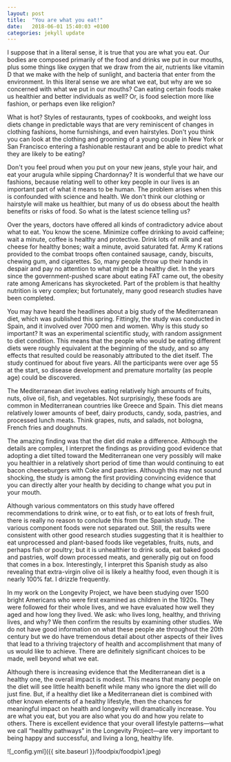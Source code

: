 ```yaml
---
layout: post
title:  "You are what you eat!"
date:   2018-06-01 15:40:03 +0100
categories: jekyll update
---
```


I suppose that in a literal sense, it is true that you are what you eat. Our bodies are composed primarily of the food and drinks we put in our mouths, plus some things like oxygen that we draw from the air, nutrients like vitamin D that we make with the help of sunlight, and bacteria that enter from the environment. In this literal sense we are what we eat, but why are we so concerned with what we put in our mouths? Can eating certain foods make us healthier and better individuals as well? Or, is food selection more like fashion, or perhaps even like religion?

What is hot? Styles of restaurants, types of cookbooks, and weight loss diets change in predictable ways that are very reminiscent of changes in clothing fashions, home furnishings, and even hairstyles. Don't you think you can look at the clothing and grooming of a young couple in New York or San Francisco entering a fashionable restaurant and be able to predict what they are likely to be eating?

Don't you feel proud when you put on your new jeans, style your hair, and eat your arugula while sipping Chardonnay? It is wonderful that we have our fashions, because relating well to other key people in our lives is an important part of what it means to be human. The problem arises when this is confounded with science and health. We don't think our clothing or hairstyle will make us healthier, but many of us do obsess about the health benefits or risks of food. So what is the latest science telling us?

Over the years, doctors have offered all kinds of contradictory advice about what to eat. You know the scene. Minimize coffee drinking to avoid caffeine; wait a minute, coffee is healthy and protective. Drink lots of milk and eat cheese for healthy bones; wait a minute, avoid saturated fat. Army K rations provided to the combat troops often contained sausage, candy, biscuits, chewing gum, and cigarettes. So, many people throw up their hands in despair and pay no attention to what might be a healthy diet. In the years since the government-pushed scare about eating FAT came out, the obesity rate among Americans has skyrocketed. Part of the problem is that healthy nutrition is very complex; but fortunately, many good research studies have been completed.

You may have heard the headlines about a big study of the Mediterranean diet, which was published this spring. Fittingly, the study was conducted in Spain, and it involved over 7000 men and women. Why is this study so important? It was an experimental scientific study, with random assignment to diet condition. This means that the people who would be eating different diets were roughly equivalent at the beginning of the study, and so any effects that resulted could be reasonably attributed to the diet itself. The study continued for about five years. All the participants were over age 55 at the start, so disease development and premature mortality (as people age) could be discovered.

The Mediterranean diet involves eating relatively high amounts of fruits, nuts, olive oil, fish, and vegetables. Not surprisingly, these foods are common in Mediterranean countries like Greece and Spain. This diet means relatively lower amounts of beef, dairy products, candy, soda, pastries, and processed lunch meats. Think grapes, nuts, and salads, not bologna, French fries and doughnuts.

The amazing finding was that the diet did make a difference. Although the details are complex, I interpret the findings as providing good evidence that adopting a diet tilted toward the Mediterranean one very possibly will make you healthier in a relatively short period of time than would continuing to eat bacon cheeseburgers with Coke and pastries. Although this may not sound shocking, the study is among the first providing convincing evidence that you can directly alter your health by deciding to change what you put in your mouth.

Although various commentators on this study have offered recommendations to drink wine, or to eat fish, or to eat lots of fresh fruit, there is really no reason to conclude this from the Spanish study. The various component foods were not separated out. Still, the results were consistent with other good research studies suggesting that it is healthier to eat unprocessed and plant-based foods like vegetables, fruits, nuts, and perhaps fish or poultry; but it is unhealthier to drink soda, eat baked goods and pastries, wolf down processed meats, and generally pig out on food that comes in a box. Interestingly, I interpret this Spanish study as also revealing that extra-virgin olive oil is likely a healthy food, even though it is nearly 100% fat. I drizzle frequently.

In my work on the Longevity Project, we have been studying over 1500 bright Americans who were first examined as children in the 1920s. They were followed for their whole lives, and we have evaluated how well they aged and how long they lived. We ask: who lives long, healthy, and thriving lives, and why? We then confirm the results by examining other studies. We do not have good information on what these people ate throughout the 20th century but we do have tremendous detail about other aspects of their lives that lead to a thriving trajectory of health and accomplishment that many of us would like to achieve. There are definitely significant choices to be made, well beyond what we eat.

Although there is increasing evidence that the Mediterranean diet is a healthy one, the overall impact is modest. This means that many people on the diet will see little health benefit while many who ignore the diet will do just fine. But, if a healthy diet like a Mediterranean diet is combined with other known elements of a healthy lifestyle, then the chances for meaningful impact on health and longevity will dramatically increase. You are what you eat, but you are also what you do and how you relate to others. There is excellent evidence that your overall lifestyle patterns—what we call “healthy pathways” in the Longevity Project—are very important to being happy and successful, and living a long, healthy life.



![_config.yml]({{ site.baseurl }}/foodpix/foodpix1.jpeg)